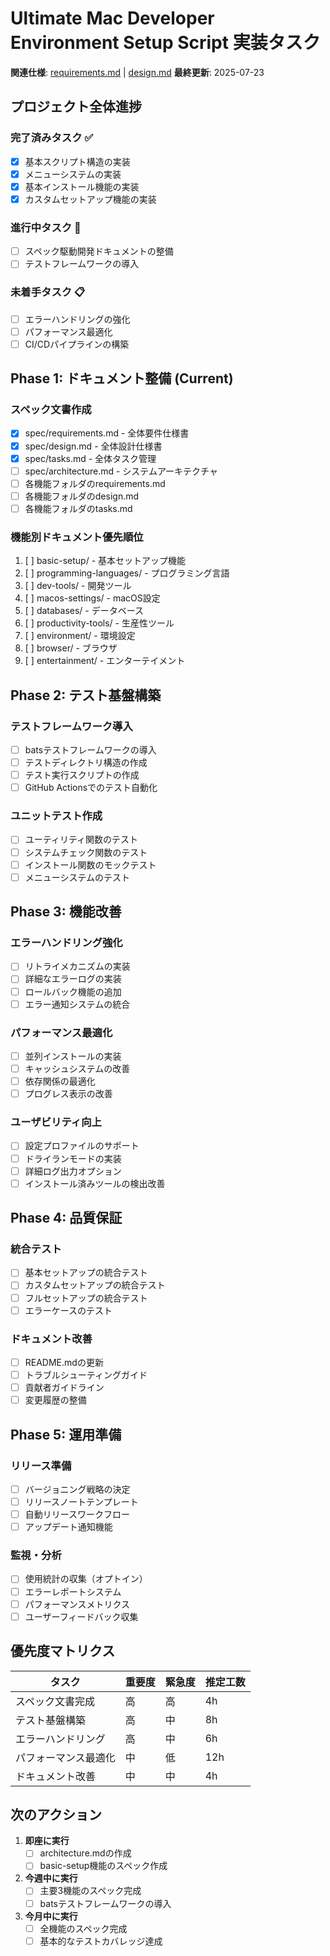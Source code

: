 # Ultimate Mac Developer Environment Setup Script 実装タスク

**関連仕様**: [requirements.md](./requirements.md) | [design.md](./design.md)
**最終更新**: 2025-07-23

## プロジェクト全体進捗

### 完了済みタスク ✅
- [x] 基本スクリプト構造の実装
- [x] メニューシステムの実装
- [x] 基本インストール機能の実装
- [x] カスタムセットアップ機能の実装

### 進行中タスク 🚧
- [ ] スペック駆動開発ドキュメントの整備
- [ ] テストフレームワークの導入

### 未着手タスク 📋
- [ ] エラーハンドリングの強化
- [ ] パフォーマンス最適化
- [ ] CI/CDパイプラインの構築

## Phase 1: ドキュメント整備 (Current)

### スペック文書作成
- [x] spec/requirements.md - 全体要件仕様書
- [x] spec/design.md - 全体設計仕様書
- [x] spec/tasks.md - 全体タスク管理
- [ ] spec/architecture.md - システムアーキテクチャ
- [ ] 各機能フォルダのrequirements.md
- [ ] 各機能フォルダのdesign.md
- [ ] 各機能フォルダのtasks.md

### 機能別ドキュメント優先順位
1. [ ] basic-setup/ - 基本セットアップ機能
2. [ ] programming-languages/ - プログラミング言語
3. [ ] dev-tools/ - 開発ツール
4. [ ] macos-settings/ - macOS設定
5. [ ] databases/ - データベース
6. [ ] productivity-tools/ - 生産性ツール
7. [ ] environment/ - 環境設定
8. [ ] browser/ - ブラウザ
9. [ ] entertainment/ - エンターテイメント

## Phase 2: テスト基盤構築

### テストフレームワーク導入
- [ ] batsテストフレームワークの導入
- [ ] テストディレクトリ構造の作成
- [ ] テスト実行スクリプトの作成
- [ ] GitHub Actionsでのテスト自動化

### ユニットテスト作成
- [ ] ユーティリティ関数のテスト
- [ ] システムチェック関数のテスト
- [ ] インストール関数のモックテスト
- [ ] メニューシステムのテスト

## Phase 3: 機能改善

### エラーハンドリング強化
- [ ] リトライメカニズムの実装
- [ ] 詳細なエラーログの実装
- [ ] ロールバック機能の追加
- [ ] エラー通知システムの統合

### パフォーマンス最適化
- [ ] 並列インストールの実装
- [ ] キャッシュシステムの改善
- [ ] 依存関係の最適化
- [ ] プログレス表示の改善

### ユーザビリティ向上
- [ ] 設定プロファイルのサポート
- [ ] ドライランモードの実装
- [ ] 詳細ログ出力オプション
- [ ] インストール済みツールの検出改善

## Phase 4: 品質保証

### 統合テスト
- [ ] 基本セットアップの統合テスト
- [ ] カスタムセットアップの統合テスト
- [ ] フルセットアップの統合テスト
- [ ] エラーケースのテスト

### ドキュメント改善
- [ ] README.mdの更新
- [ ] トラブルシューティングガイド
- [ ] 貢献者ガイドライン
- [ ] 変更履歴の整備

## Phase 5: 運用準備

### リリース準備
- [ ] バージョニング戦略の決定
- [ ] リリースノートテンプレート
- [ ] 自動リリースワークフロー
- [ ] アップデート通知機能

### 監視・分析
- [ ] 使用統計の収集（オプトイン）
- [ ] エラーレポートシステム
- [ ] パフォーマンスメトリクス
- [ ] ユーザーフィードバック収集

## 優先度マトリクス

| タスク | 重要度 | 緊急度 | 推定工数 |
|--------|--------|--------|----------|
| スペック文書完成 | 高 | 高 | 4h |
| テスト基盤構築 | 高 | 中 | 8h |
| エラーハンドリング | 高 | 中 | 6h |
| パフォーマンス最適化 | 中 | 低 | 12h |
| ドキュメント改善 | 中 | 中 | 4h |

## 次のアクション

1. **即座に実行**
   - [ ] architecture.mdの作成
   - [ ] basic-setup機能のスペック作成

2. **今週中に実行**
   - [ ] 主要3機能のスペック完成
   - [ ] batsテストフレームワークの導入

3. **今月中に実行**
   - [ ] 全機能のスペック完成
   - [ ] 基本的なテストカバレッジ達成
